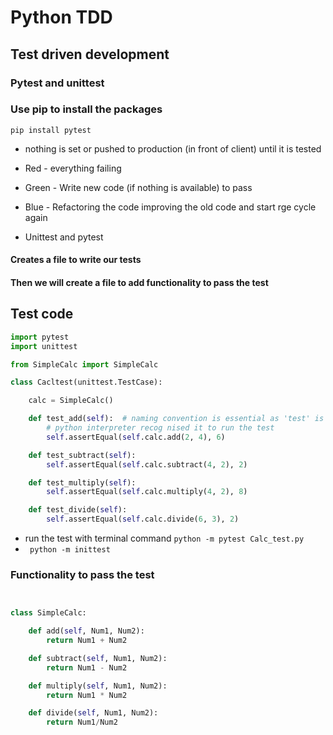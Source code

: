 # Python TDD

## Test driven development
### Pytest and unittest
### Use pip to install the packages
`pip install pytest`

- nothing is set or pushed to production (in front of client) until it is tested 
- Red - everything failing
- Green - Write new code (if nothing is available) to pass  
- Blue - Refactoring the code improving the old code and start rge cycle again

- Unittest and pytest


#### Creates a file to write our tests 
#### Then we will create a file to add functionality to pass the test 

## Test code
```python
import pytest
import unittest

from SimpleCalc import SimpleCalc

class Cacltest(unittest.TestCase):

    calc = SimpleCalc()

    def test_add(self):  # naming convention is essential as 'test' is the word we need to use when naming tests so
        # python interpreter recog nised it to run the test
        self.assertEqual(self.calc.add(2, 4), 6)

    def test_subtract(self):
        self.assertEqual(self.calc.subtract(4, 2), 2)

    def test_multiply(self):
        self.assertEqual(self.calc.multiply(4, 2), 8)

    def test_divide(self):
        self.assertEqual(self.calc.divide(6, 3), 2)


```

- run the test with terminal command `python -m pytest Calc_test.py`
- ` python -m inittest`

### Functionality to pass the test
```python


class SimpleCalc:

    def add(self, Num1, Num2):
        return Num1 + Num2

    def subtract(self, Num1, Num2):
        return Num1 - Num2

    def multiply(self, Num1, Num2):
        return Num1 * Num2

    def divide(self, Num1, Num2):
        return Num1/Num2
```
